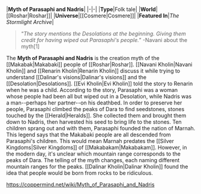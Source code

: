|**Myth of Parasaphi and Nadris**|
|-|-|
|**Type**|Folk tale|
|**World**|[[Roshar\|Roshar]]|
|**Universe**|[[Cosmere\|Cosmere]]|
|**Featured In**|*The Stormlight Archive*|

>“*The story mentions the Desolations at the beginning. Giving them credit for having wiped out Parasaphi's people.*”
\-Navani about the myth[1]

The **Myth of Parasaphi and Nadris** is the creation myth of the [[Makabak\|Makabaki]] people of [[Roshar\|Roshar]]. [[Navani Kholin\|Navani Kholin]] and [[Renarin Kholin\|Renarin Kholin]] discuss it while trying to understand [[Dalinar's visions\|Dalinar's visions]] and the [[Desolation\|Desolations]]. [[Evi Kholin\|Evi Kholin]] told the story to Renarin when he was a child.
According to the story, Parasaphi was a woman whose people had been all but wiped out in a Desolation, while Nadris was a man--perhaps her partner--on his deathbed. In order to preserve her people, Parasaphi climbed the peaks of Dara to find seedstones, stones touched by the [[Herald\|Heralds]]. She collected them and brought them down to Nadris, then harvested his seed to bring life to the stones. Ten children sprang out and with them, Parasaphi founded the nation of Marnah.
This legend says that the Makabaki people are all descended from Parasaphi's children. This would mean Marnah predates the [[Silver Kingdoms\|Silver Kingdoms]] of [[Makabakam\|Makabakam]]. However, in the modern day, it's unclear which mountain range corresponds to the peaks of Dara. The telling of the myth changes, each naming different mountain ranges for the peaks.
[[Dalinar Kholin\|Dalinar Kholin]] found the idea that people would be born from rocks to be ridiculous.



https://coppermind.net/wiki/Myth_of_Parasaphi_and_Nadris
